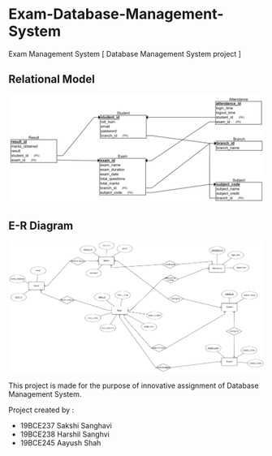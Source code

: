 # Exam-Database-Management-System
Exam Management System [ Database Management System project ]

## Relational Model
![Relational Model Image](https://github.com/Shah-Aayush/Exam-Database-Management-System/blob/main/Relational%20Model.png?raw=true)

## E-R Diagram
![ER Diagram Image](https://github.com/Shah-Aayush/Exam-Database-Management-System/blob/main/ER%20Diagram.png?raw=true)

This project is made for the purpose of innovative assignment of Database Management System.

Project created by :
  - 19BCE237 Sakshi Sanghavi
  - 19BCE238 Harshil Sanghvi
  - 19BCE245 Aayush Shah
